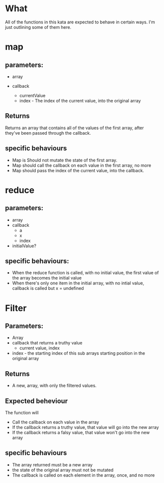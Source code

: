 # What
All of the functions in this kata are expected to behave in certain ways.
I'm just outlining some of them here.

# map
## parameters:
* array 

* callback
  * currentValue
  * index - The index of the current value, into the original array

## Returns
Returns an array that contains all of the values of the first array, after they've been passed through the callback.

## specific behaviours
* Map is Should not mutate the state of the first array.
* Map should call the callback on each value in the first array, no more
* Map should pass the index of the current value, into the callback.

# reduce
## parameters:
* array
* callback
  * a
  * x
  * index
* initialValue?

## specific behaviours:
* When the reduce function is called, with no initial value, the first value of the array becomes the initial value
* When there's only one item in the initial array, with no intial value, callback is called but x = undefined

# Filter
## Parameters:
* Array
* callback that returns a truthy value
  * current value, index
* index - the starting index of this sub arrays starting position in the original array

## Returns
* A new, array, with only the filtered values.

## Expected beheviour
The function will
* Call the callback on each value in the array
* If the callback returns a truthy value, that value will go into the new array
* If the callback returns a falsy value, that value won't go into the new array

## specific behaviours
* The array returned must be a new array
* the state of the original array must not be mutated
* The callback is called on each element in the array, once, and no more
